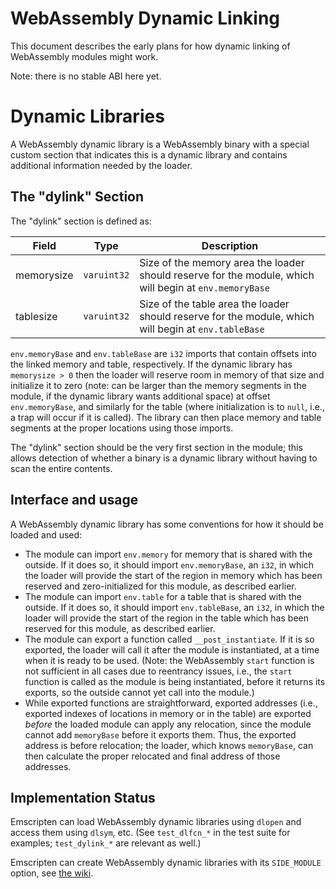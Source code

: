 WebAssembly Dynamic Linking
===========================

This document describes the early plans for how dynamic linking of WebAssembly modules might work.

Note: there is no stable ABI here yet.

# Dynamic Libraries

A WebAssembly dynamic library is a WebAssembly binary with a special custom section that indicates this is a dynamic library and contains additional information needed by the loader.

## The "dylink" Section

The "dylink" section is defined as:

| Field      | Type        | Description                    |
| ---------- | ----------- | ------------------------------ |
| memorysize | `varuint32` | Size of the memory area the loader should reserve for the module, which will begin at `env.memoryBase` |
| tablesize  | `varuint32` | Size of the table area the loader should reserve for the module, which will begin at `env.tableBase` |

`env.memoryBase` and `env.tableBase` are `i32` imports that contain offsets into the linked memory and table, respectively. If the dynamic library has `memorysize > 0` then the loader will reserve room in memory of that size and initialize it to zero (note: can be larger than the memory segments in the module, if the dynamic library wants additional space) at offset `env.memoryBase`, and similarly for the table (where initialization is to `null`, i.e., a trap will occur if it is called). The library can then place memory and table segments at the proper locations using those imports.

The "dylink" section should be the very first section in the module; this allows detection of whether a binary is a dynamic library without having to scan the entire contents.

## Interface and usage

A WebAssembly dynamic library has some conventions for how it should be loaded and used:

 * The module can import `env.memory` for memory that is shared with the outside. If it does so, it should import `env.memoryBase`, an `i32`, in which the loader will provide the start of the region in memory which has been reserved and zero-initialized for this module, as described earlier.
 * The module can import `env.table` for a table that is shared with the outside. If it does so, it should import `env.tableBase`, an `i32`, in which the loader will provide the start of the region in the table which has been reserved for this module, as described earlier.
 * The module can export a function called `__post_instantiate`. If it is so exported, the loader will call it after the module is instantiated, at a time when it is ready to be used. (Note: the WebAssembly `start` function is not sufficient in all cases due to reentrancy issues, i.e., the `start` function is called as the module is being instantiated, before it returns its exports, so the outside cannot yet call into the module.)
 * While exported functions are straightforward, exported addresses (i.e., exported indexes of locations in memory or in the table) are exported *before* the loaded module can apply any relocation, since the module cannot add `memoryBase` before it exports them. Thus, the exported address is before relocation; the loader, which knows `memoryBase`, can then calculate the proper relocated and final address of those addresses.

## Implementation Status

Emscripten can load WebAssembly dynamic libraries using `dlopen` and access them using `dlsym`, etc. (See `test_dlfcn_*` in the test suite for examples; `test_dylink_*` are relevant as well.)

Emscripten can create WebAssembly dynamic libraries with its `SIDE_MODULE` option, see [the wiki](https://github.com/kripken/emscripten/wiki/WebAssembly-Standalone).

